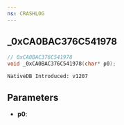 ```yaml
---
ns: CRASHLOG
---
```

## _0xCA0BAC376C541978

```c
// 0xCA0BAC376C541978
void _0xCA0BAC376C541978(char* p0);
```

```
NativeDB Introduced: v1207
```

## Parameters
* **p0**:
